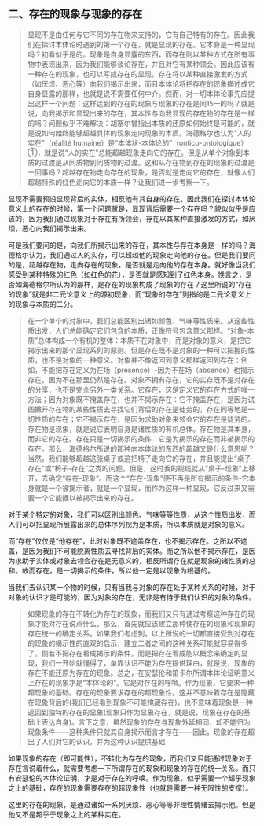 <h2>二、存在的现象与现象的存在</h2><blockquote data-pid="cLRzMY37">显现不是由任何与它不同的存在物来支持的，它有自己特有的存在。因此我们在探讨本体论时遇到的第一个存在，就是显现的存在。它本身是一种显现吗？初看似乎是的。现象是自身显露的东西，而存在则以某种方式在所有事物中表现出来，因为我们能够谈论存在，并且对它有某种领会。因此应该有一种存在的现象，也可以写成存在的显现。存在将以某种直接激发的方式（如厌烦、恶心等）向我们揭示出来，而且本体论将把存在的现象描述成它自身显露的那样，也就是说不需要任何中介。然而，对一切本体论事先应提出这样一个问题：这样达到的存在的现象与现象的存在是同15一的吗？就是说，向我揭示和显现出来的存在，其本性与向我显现的存在物的存在是一样的吗？问题似乎不难解决：胡塞尔曾指出本质的还原如何始终是可能的，就是说如何始终能够超越具体的现象走向现象的本质。海德格尔也认为“人的实在”（réalité humaine）是“本体状-本体论的”（ontico-ontologique）①，就是说“人的实在”总能超越现象走向它的存在。但是从单个对象到本质的过渡是从同质物到同质物的过渡。这和从存在物到存在的现象的过渡是一回事吗？超越存在物走向存在的现象，是否就是走向它的存在，就像人们超越特殊的红色走向它的本质一样？让我们进一步考察一下。</blockquote><p data-pid="TeZvukLv">显现不需要预设显现背后的实体，相反他有其自身的存在。因此我们在探讨本体论意义上的存在的时候，第一个问题就是，显现背后需要一个存在吗？貌似似乎是应该的，因为我们通过现象对于存在有所领会，存在以其某种直接激发的方式，如厌烦，恶心向我们揭示出来。</p><p data-pid="6lXcW6RC">可是我们要问的是，向我们所揭示出来的存在，其本性与存在本身是一样的吗？海德格尔认为，我们通过人的实存，可以超越他的现象走向他的存在。但是我们要问的是，超越存在物，走向存在的现象，是否就是走向他的存在本身。就好像当我们感受到某种特殊的红色（如红色的花），是否就是感知到了红色本身。换言之，是否如海德格尔所认为的那样，是存在的现象构成了现象的存在？这里所说的“存在的现象”就是非二元论意义上的源初现象，而“现象的存在”则指的是二元论意义上的现象与本质的二分。</p><blockquote data-pid="jsCEl4fr">在一个单个的对象中，我们总能区别出诸如颜色、气味等性质来。从这些性质出发，人们总能确定它们包含的本质，正像符号包含意义那样。“对象-本质”总体构成一个有机的整体：本质不在对象中，而是对象的意义，是把它揭示出来的那个显现系列的原则。但是存在既不是对象的一种可以把握的性质，也不是对象的一种意义。对象并不像返回到意义那样返回到存在：例如，不能把存在定义为在场（présence）-因为不在场（absence）也揭示存在，因为不在那里仍然是存在。对象不拥有存在，它的实存既不是对存在的分享，也不是完全另外一类关系。它存在，这是定义它的存在方式的唯一方法；因为对象既不掩盖存在，也并不揭示存在：它不掩盖存在，是因为试图撇开存在物的某些性质去寻找它们背后的存在是徒劳的，存在同等地是一切性质的存在；它不揭示存在，是因为求助对象来领会它的存在是徒劳的。存在物是现象，就是说它表明自身是诸性质的有机总体。存在物是其本身，而非它的存在。存在只是一切揭示的条件：它是为揭示的存在而非被揭示的存在。那么，海德格尔所说的那种向本体论的东西的超越又是什么意思呢？当然，我们能够超越这张桌子或这把椅子走向它的存在，并且能提出“桌子-存在”或“椅子-存在”之类的问题。但是，这时我的视线就从“桌子-现象”上移开，去确定“存在-现象”。而这个“存在-现象”便不再是所有揭示的条件-它本身就是一个被揭示者，就是一个显现，而作为这样一种显现，它反过来又需要一个它能据以被揭示出来的存在。</blockquote><p data-pid="OC4XALjg">对于某个特定的对象，我们可以区别出颜色、气味等等性质，从这个性质出发，而人们可以把显现所展露出来的总体序列视为是本质，所以本质就是对象的意义。</p><p data-pid="IRjdIr7A">而“存在”仅仅是“他存在”，此时对象既不遮盖存在，也不揭示存在。之所以不遮盖，是因为我们不可能脱离性质去寻找背后的实体。而之所以他不揭示存在，是因为求助于实体或对象去领会存在是无意义的，相反所谓存在就是现象的诸性质的总和。故而存在，是一切揭示的条件，所以他一定是以现象为根基的。</p><p data-pid="vRLvqZKt">当我们去认识某一个物的时候，只有当我与对象的存在处于某种关系的时候，对于对象的认识才是可能的，因为对象的存在，无非是有待于我们认识的对象的条件。</p><blockquote data-pid="Y3TvvAqY">如果现象的存在不转化为存在的现象，而我们又只有通过考察这种存在的现象才能对存在说点什么，那么，首先就应该建立那种使存在的现象和现象的存在统一的确定关系。如果我们考虑到，以上所说的一切都直接受到对存在的现象的揭示性的直观的启示，建立二者之间的这种关系可能就容易得多了。倘若不把存在看成揭示的条件，而是把存在看成能以概念来确定的显现，我们一开始就懂得了，单靠认识不能为存在提供理由，就是说，现象的存在不能还原为存在的现象。总之，在安瑟伦和笛卡尔所谓本体论证明意义上存在的现象才是“本体论的”。它是对存在的呼唤。作为现象，它要求一种超现象的基础。存在的现象要求存在的超现象性。这并不意味着存在是隐藏在现象背后的(我们已经看到现象不可能掩藏存在)，也不意味着现象是一种返回到独特的存在的显象(现象只作为显象存在，就是说，现象在存在的基础上表达自身)。言下之意，虽然现象的存在与现象外延相同，却不能归为现象条件——这种条件只就其自身揭示而言才存在——因此，现象的存在超出了人们对它的认识，并为这种认识提供基础</blockquote><p data-pid="aECnig0H">如果现象的存在（即可能性），不转化为存在的现象，而我们又只能通过现象对于存在言说着什么，就需要考虑一下所谓存在的现象和现象的存在的统一关系。而只有安瑟伦的本体论证明，才是对于存在的呼唤。作为现象，似乎需要一个超乎现象之上的基础，存在的现象需要存在的超现象性（也就是需要一种无限性的支撑）。</p><p data-pid="Vlbrv-LZ">这里的存在的现象，是通过诸如一系列厌烦、恶心等等非理性情绪去揭示他。但是他又不是超乎于现象之上的某种实在。</p>